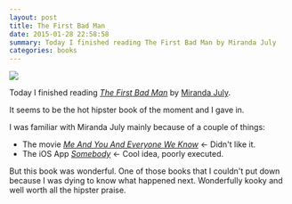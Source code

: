 ```yaml
---
layout: post
title: The First Bad Man
date: 2015-01-28 22:58:58
summary: Today I finished reading The First Bad Man by Miranda July
categories: books 
---
```


![](http://austinmoody.org/i/melange_firstbadman_2015-02-08-093822.png)

Today I finished reading *[The First Bad Man](http://www.amazon.com/The-First-Bad-Man-Novel/dp/1439172560)* by [Miranda July](http://en.wikipedia.org/wiki/Miranda_July).  

It seems to be the hot hipster book of the moment and I gave in.

I was familiar with Miranda July mainly because of a couple of things:

* The movie *[Me And You And Everyone We Know](http://en.wikipedia.org/wiki/Me_and_You_and_Everyone_We_Know)* &larr; Didn't like it.
* The iOS App *[Somebody](http://somebodyapp.com)* &larr; Cool idea, poorly executed.

But this book was wonderful.  One of those books that I couldn't put down because I was dying to know what happened next.  Wonderfully kooky and well worth all the hipster praise.